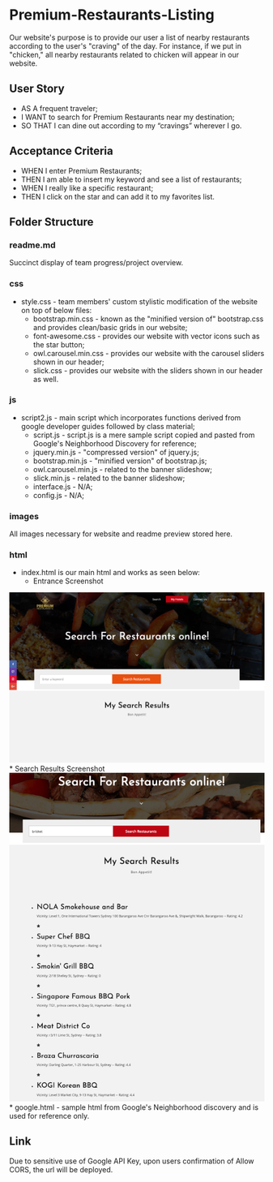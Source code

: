 # Premium-Restaurants-Listing
Our website's purpose is to provide our user a list of nearby restaurants according to the user's "craving" of the day. For instance, if we put in "chicken," all nearby restaurants related to chicken will appear in our website. 

## User Story
* AS A frequent traveler;
* I WANT to search for Premium Restaurants near my destination;
* SO THAT I can dine out according to my “cravings” wherever I go.

## Acceptance Criteria
* WHEN I enter Premium Restaurants;
* THEN I am able to insert my keyword and see a list of restaurants;
* WHEN I really like a specific restaurant;
* THEN I click on the star and can add it to my favorites list.

## Folder Structure

### readme.md
Succinct display of team progress/project overview.

### css
* style.css - team members' custom stylistic modification of the website on top of below files: 
  * bootstrap.min.css - known as the "minified version of" bootstrap.css and provides clean/basic grids in our website;
  * font-awesome.css - provides our website with vector icons such as the star button;
  * owl.carousel.min.css - provides our website with the carousel sliders shown in our header;
  *  slick.css - provides our website with the sliders shown in our header as well.

### js
* script2.js - main script which incorporates functions derived from google developer guides followed by class material;
  * script.js - script.js is a mere sample script copied and pasted from Google's Neighborhood Discovery for reference;
  * jquery.min.js - "compressed version" of jquery.js;
  * bootstrap.min.js - "minified version" of bootstrap.js;
  * owl.carousel.min.js - related to the banner slideshow;
  * slick.min.js - related to the banner slideshow;
  * interface.js - N/A;
  * config.js - N/A;

### images
All images necessary for website and readme preview stored here.

### html
* index.html is our main html and works as seen below:
  * Entrance Screenshot
<img src="./images/home_screenshot.png" alt="home_image">
  * Search Results Screenshot
<img src="./images/searchresults_screenshot.png" alt="search_image">
* google.html - sample html from Google's Neighborhood discovery and is used for reference only.
  
## Link
Due to sensitive use of Google API Key, upon users confirmation of Allow CORS, the url will be deployed.

